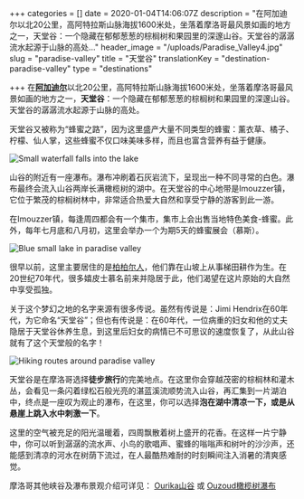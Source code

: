 +++
categories = []
date = 2020-01-04T14:06:07Z
description = "在阿加迪尔以北20公里，高阿特拉斯山脉海拔1600米处，坐落着摩洛哥最风景如画的地方之一，天堂谷：一个隐藏在郁郁葱葱的棕榈树和果园里的深邃山谷。天堂谷的潺潺流水起源于山脉的高处..."
header_image = "/uploads/Paradise_Valley4.jpg"
slug = "paradise-valley"
title = "天堂谷"
translationKey = "destination-paradise-valley"
type = "destinations"

+++
在[**阿加迪尔**](/zh/destinations/agadir/ "阿加迪尔")以北20公里，高阿特拉斯山脉海拔1600米处，坐落着摩洛哥最风景如画的地方之一，**天堂谷**：一个隐藏在郁郁葱葱的棕榈树和果园里的深邃山谷。天堂谷的潺潺流水起源于山脉的高处。

天堂谷又被称为“蜂蜜之路”，因为这里盛产大量不同类型的蜂蜜：薰衣草、橘子、柠檬、仙人掌，这些蜂蜜不仅口味美味多样，而且也富含营养有益于健康。

![Small waterfall falls into the lake](/uploads/1586312868964.jpg "Small waterfall falls into the lake")

山谷的附近有一座瀑布。瀑布冲刷着石灰岩流下，呈现出一种不同寻常的白色。瀑布最终会流入山谷两岸长满橄榄树的湖中。在天堂谷的中心地带是Imouzzer镇，它位于繁茂的棕榈树林中，非常适合热爱大自然和享受宁静的游客到此一游。

在Imouzzer镇，每逢周四都会有一个集市，集市上会出售当地特色美食-蜂蜜。此外，每年七月底和八月初，这里会举办一个为期5天的蜂蜜展会（慕斯）。

![Blue small lake in paradise valley](/uploads/paradise-valley_3.jpg "Blue small lake in paradise valley")

很早以前，这里主要居住的是[柏柏尔人](/zh/blog/what-do-you-know-about-the-berber-people/ "柏柏尔人")，他们靠在山坡上从事梯田耕作为生。在20世纪70年代，很多嬉皮士慕名前来并隐居于此，他们渴望在这片原始的大自然中享受孤独。

关于这个梦幻之地的名字来源有很多传说。虽然有传说是：Jimi Hendrix在60年代，为它命名“天堂谷”；但也有传说是：在60年代，一位病重的妇女和他的丈夫隐居于天堂谷休养生息，到这里后妇女的病情已不可思议的速度恢复了，从此山谷就有了这个天堂般的名字！

![Hiking routes around paradise valley](/uploads/Paradise_valley3.jpeg "Hiking routes around paradise valley")

天堂谷是在摩洛哥选择**徒步旅行**的完美地点。在这里你会穿越茂密的棕榈林和灌木丛，会看见一条闪着绿松石般光亮的湛蓝溪流顺势流入山谷，再汇集到一片湖泊中，终点是一座叹为观止的瀑布，在这里，你可以选择**泡在湖中清凉一下，或是从悬崖上跳入水中刺激一下**。

这里的空气被充足的阳光温暖着，四周飘散着树上盛开的花香。在这样一片宁静中，你可以听到潺潺的流水声、小鸟的歌唱声、蜜蜂的嗡嗡声和树叶的沙沙声，还能感到清凉的河水在树荫下流过，在人最酷热难耐的时刻瞬间注入消暑的清爽感觉。

摩洛哥其他峡谷及瀑布景观介绍可详见： [Ourika山谷](/zh/destinations/enjoying-your-visit-to-the-famous-ourika-valley/ "Ourika山谷") 或 [Ouzoud橄榄树瀑布](/zh/destinations/the-waterfalls-of-ouzoud/ "Ouzoud橄榄树瀑布")